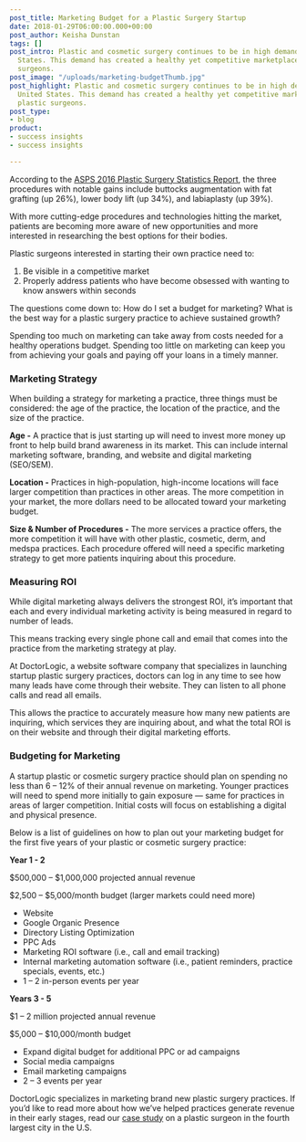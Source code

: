 ```yaml
---
post_title: Marketing Budget for a Plastic Surgery Startup
date: 2018-01-29T06:00:00.000+00:00
post_author: Keisha Dunstan
tags: []
post_intro: Plastic and cosmetic surgery continues to be in high demand in the United
  States. This demand has created a healthy yet competitive marketplace for plastic
  surgeons.
post_image: "/uploads/marketing-budgetThumb.jpg"
post_highlight: Plastic and cosmetic surgery continues to be in high demand in the
  United States. This demand has created a healthy yet competitive marketplace for
  plastic surgeons.
post_type:
- blog
product:
- success insights
- success insights

---
```

According to the [ASPS 2016 Plastic Surgery Statistics Report](https://www.plasticsurgery.org/documents/News/Statistics/2016/plastic-surgery-statistics-full-report-2016.pdf), the three procedures with notable gains include buttocks augmentation with fat grafting (up 26%), lower body lift (up 34%), and labiaplasty (up 39%).

With more cutting-edge procedures and technologies hitting the market, patients are becoming more aware of new opportunities and more interested in researching the best options for their bodies.

Plastic surgeons interested in starting their own practice need to:

1. Be visible in a competitive market
2. Properly address patients who have become obsessed with wanting to know answers within seconds

The questions come down to: How do I set a budget for marketing? What is the best way for a plastic surgery practice to achieve sustained growth?

Spending too much on marketing can take away from costs needed for a healthy operations budget. Spending too little on marketing can keep you from achieving your goals and paying off your loans in a timely manner.

### Marketing Strategy

When building a strategy for marketing a practice, three things must be considered: the age of the practice, the location of the practice, and the size of the practice.

**Age -** A practice that is just starting up will need to invest more money up front to help build brand awareness in its market. This can include internal marketing software, branding, and website and digital marketing (SEO/SEM).

**Location -** Practices in high-population, high-income locations will face larger competition than practices in other areas. The more competition in your market, the more dollars need to be allocated toward your marketing budget.

**Size & Number of Procedures -** The more services a practice offers, the more competition it will have with other plastic, cosmetic, derm, and medspa practices. Each procedure offered will need a specific marketing strategy to get more patients inquiring about this procedure.

### Measuring ROI

While digital marketing always delivers the strongest ROI, it’s important that each and every individual marketing activity is being measured in regard to number of leads.

This means tracking every single phone call and email that comes into the practice from the marketing strategy at play.

At DoctorLogic, a website software company that specializes in launching startup plastic surgery practices, doctors can log in any time to see how many leads have come through their website. They can listen to all phone calls and read all emails.

This allows the practice to accurately measure how many new patients are inquiring, which services they are inquiring about, and what the total ROI is on their website and through their digital marketing efforts.

### Budgeting for Marketing

A startup plastic or cosmetic surgery practice should plan on spending no less than 6 – 12% of their annual revenue on marketing. Younger practices will need to spend more initially to gain exposure — same for practices in areas of larger competition. Initial costs will focus on establishing a digital and physical presence.

Below is a list of guidelines on how to plan out your marketing budget for the first five years of your plastic or cosmetic surgery practice:

**Year 1 - 2**

$500,000 – $1,000,000 projected annual revenue

$2,500 – $5,000/month budget (larger markets could need more)

* Website
* Google Organic Presence
* Directory Listing Optimization
* PPC Ads
* Marketing ROI software (i.e., call and email tracking)
* Internal marketing automation software (i.e., patient reminders, practice specials, events, etc.)
* 1 – 2 in-person events per year

**Years 3 - 5**

$1 – 2 million projected annual revenue

$5,000 – $10,000/month budget

* Expand digital budget for additional PPC or ad campaigns
* Social media campaigns
* Email marketing campaigns
* 2 – 3 events per year

DoctorLogic specializes in marketing brand new plastic surgery practices. If you’d like to read more about how we’ve helped practices generate revenue in their early stages, read our [case study](https://doctorlogic.com/case-study/plastic-surgery/) on a plastic surgeon in the fourth largest city in the U.S.